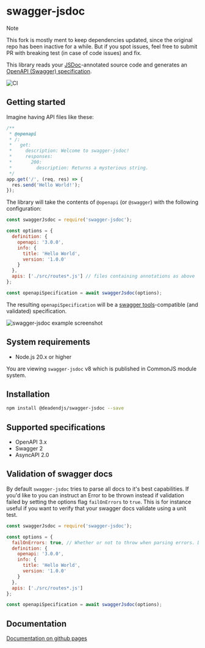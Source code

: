 # swagger-jsdoc

> [!NOTE]
> This fork is mostly ment to keep dependencies updated, since the original repo has been inactive for a while. But if you spot issues, feel free to submit PR with breaking test (in case of code issues) and fix.

This library reads your [JSDoc](https://jsdoc.app/)-annotated source code and generates an [OpenAPI (Swagger) specification](https://swagger.io/specification/).

![CI](https://github.com/deadendjs/swagger-jsdoc/workflows/CI/badge.svg)

## Getting started

Imagine having API files like these:

```javascript
/**
 * @openapi
 * /:
 *   get:
 *     description: Welcome to swagger-jsdoc!
 *     responses:
 *       200:
 *         description: Returns a mysterious string.
 */
app.get('/', (req, res) => {
  res.send('Hello World!');
});
```

The library will take the contents of `@openapi` (or `@swagger`) with the following configuration:

```javascript
const swaggerJsdoc = require('swagger-jsdoc');

const options = {
  definition: {
    openapi: '3.0.0',
    info: {
      title: 'Hello World',
      version: '1.0.0'
    }
  },
  apis: ['./src/routes*.js'] // files containing annotations as above
};

const openapiSpecification = await swaggerJsdoc(options);
```

The resulting `openapiSpecification` will be a [swagger tools](https://swagger.io/tools/)-compatible (and validated) specification.

![swagger-jsdoc example screenshot](./docs/screenshot.png)

## System requirements

- Node.js 20.x or higher

You are viewing `swagger-jsdoc` v8 which is published in CommonJS module system.

## Installation

```bash
npm install @deadendjs/swagger-jsdoc --save
```

## Supported specifications

- OpenAPI 3.x
- Swagger 2
- AsyncAPI 2.0

## Validation of swagger docs

By default `swagger-jsdoc` tries to parse all docs to it's best capabilities. If you'd like to you can instruct an Error to be thrown instead if validation failed by setting the options flag `failOnErrors` to `true`. This is for instance useful if you want to verify that your swagger docs validate using a unit test.

```javascript
const swaggerJsdoc = require('swagger-jsdoc');

const options = {
  failOnErrors: true, // Whether or not to throw when parsing errors. Defaults to false.
  definition: {
    openapi: '3.0.0',
    info: {
      title: 'Hello World',
      version: '1.0.0'
    }
  },
  apis: ['./src/routes*.js']
};

const openapiSpecification = await swaggerJsdoc(options);
```

## Documentation

[Documentation on github pages](https://deadendjs.github.io/swagger-jsdoc/)
